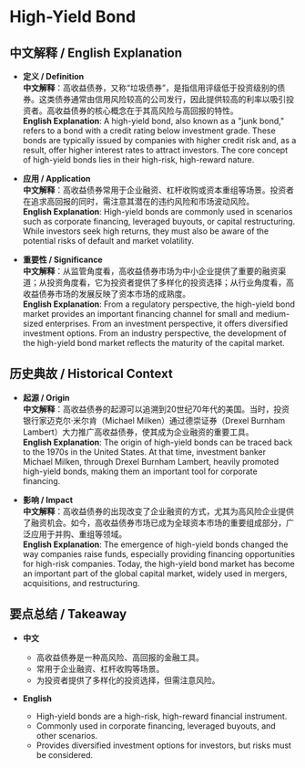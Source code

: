 # High-Yield Bond

## 中文解释 / English Explanation

* **定义 / Definition**  
  **中文解释**：高收益债券，又称“垃圾债券”，是指信用评级低于投资级别的债券。这类债券通常由信用风险较高的公司发行，因此提供较高的利率以吸引投资者。高收益债券的核心概念在于其高风险与高回报的特性。  
  **English Explanation**: A high-yield bond, also known as a "junk bond," refers to a bond with a credit rating below investment grade. These bonds are typically issued by companies with higher credit risk and, as a result, offer higher interest rates to attract investors. The core concept of high-yield bonds lies in their high-risk, high-reward nature.

* **应用 / Application**  
  **中文解释**：高收益债券常用于企业融资、杠杆收购或资本重组等场景。投资者在追求高回报的同时，需注意其潜在的违约风险和市场波动风险。  
  **English Explanation**: High-yield bonds are commonly used in scenarios such as corporate financing, leveraged buyouts, or capital restructuring. While investors seek high returns, they must also be aware of the potential risks of default and market volatility.

* **重要性 / Significance**  
  **中文解释**：从监管角度看，高收益债券市场为中小企业提供了重要的融资渠道；从投资角度看，它为投资者提供了多样化的投资选择；从行业角度看，高收益债券市场的发展反映了资本市场的成熟度。  
  **English Explanation**: From a regulatory perspective, the high-yield bond market provides an important financing channel for small and medium-sized enterprises. From an investment perspective, it offers diversified investment options. From an industry perspective, the development of the high-yield bond market reflects the maturity of the capital market.

## 历史典故 / Historical Context

* **起源 / Origin**  
  **中文解释**：高收益债券的起源可以追溯到20世纪70年代的美国。当时，投资银行家迈克尔·米尔肯（Michael Milken）通过德崇证券（Drexel Burnham Lambert）大力推广高收益债券，使其成为企业融资的重要工具。  
  **English Explanation**: The origin of high-yield bonds can be traced back to the 1970s in the United States. At that time, investment banker Michael Milken, through Drexel Burnham Lambert, heavily promoted high-yield bonds, making them an important tool for corporate financing.

* **影响 / Impact**  
  **中文解释**：高收益债券的出现改变了企业融资的方式，尤其为高风险企业提供了融资机会。如今，高收益债券市场已成为全球资本市场的重要组成部分，广泛应用于并购、重组等领域。  
  **English Explanation**: The emergence of high-yield bonds changed the way companies raise funds, especially providing financing opportunities for high-risk companies. Today, the high-yield bond market has become an important part of the global capital market, widely used in mergers, acquisitions, and restructuring.

## 要点总结 / Takeaway

* **中文**  
  - 高收益债券是一种高风险、高回报的金融工具。  
  - 常用于企业融资、杠杆收购等场景。  
  - 为投资者提供了多样化的投资选择，但需注意风险。  

* **English**  
  - High-yield bonds are a high-risk, high-reward financial instrument.  
  - Commonly used in corporate financing, leveraged buyouts, and other scenarios.  
  - Provides diversified investment options for investors, but risks must be considered.